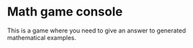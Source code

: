# Math game console

This is a game where you need to give an answer to generated mathematical examples.
